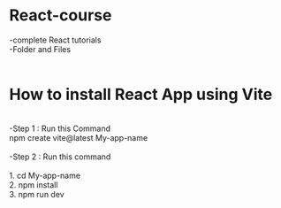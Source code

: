 # React-course
-complete React tutorials
<br>
-Folder and Files
<br>
<br>
# How to install React App using Vite
<br>
-Step 1 : Run this Command 
 <br>
  npm create vite@latest My-app-name
<br>
<br>
-Step 2 : Run this command
<br>
<br> 1. cd My-app-name
<br> 2. npm install
<br> 3. npm run dev